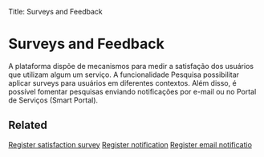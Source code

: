 Title: Surveys and Feedback

# Surveys and Feedback

A plataforma dispõe de mecanismos para medir a satisfação dos usuários que utilizam algum um serviço. A funcionalidade Pesquisa possibilitar aplicar surveys para usuários em diferentes contextos. Além disso, é possível fomentar pesquisas enviando notificações por e-mail ou no Portal de Serviços (Smart Portal).

## Related

[Register satisfaction survey][1]
[Register notification][2]
[Register email notificatio][3]

[1]:/en-us/citsmart-esp-8/processes/portfolio-and-catalog/configuration/register-satisfaction-survey.html
[2]:/en-us/citsmart-esp-8/additional-features/communication-and-notification/notification/use/notification.html
[3]:/en-us/citsmart-esp-8/additional-features/communication-and-notification/email/register-email-notification.html
